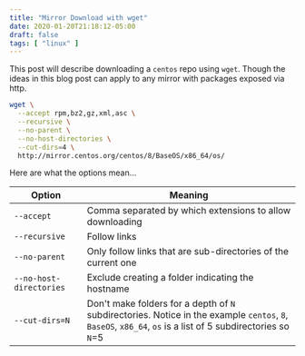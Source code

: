```yaml
---
title: "Mirror Download with wget"
date: 2020-01-20T21:18:12-05:00
draft: false
tags: [ "linux" ]
---
```


This post will describe downloading a `centos` repo using `wget`. Though the ideas in this blog post can apply to any mirror with packages exposed via http.

```bash
wget \
  --accept rpm,bz2,gz,xml,asc \
  --recursive \
  --no-parent \
  --no-host-directories \
  --cut-dirs=4 \
  http://mirror.centos.org/centos/8/BaseOS/x86_64/os/ 
```

Here are what the options mean...

| Option                  | Meaning                                                      |
| ----------------------- | ------------------------------------------------------------ |
| `--accept`              | Comma separated by which extensions to allow downloading     |
| `--recursive`           | Follow links                                                 |
| `--no-parent`           | Only follow links that are sub-directories of the current one |
| `--no-host-directories` | Exclude creating a folder indicating the hostname            |
| `--cut-dirs=N`          | Don't make folders for a depth of `N` subdirectories. Notice in the example `centos`, `8`, `BaseOS`, `x86_64`, `os` is a list of 5 subdirectories so `N`=5 |


